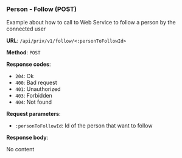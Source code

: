 ### Person - Follow (POST)

Example about how to call to Web Service to follow a person by the connected user

**URL**: `/api/priv/v1/follow/<:personToFollowId>`

**Method**: `POST`

**Response codes**: 
* `204`: Ok
* `400`: Bad request
* `401`: Unauthorized
* `403`: Forbidden
* `404`: Not found

**Request parameters**:
* `:personToFollowId`: Id of the person that want to follow
  
**Response body**:

No content